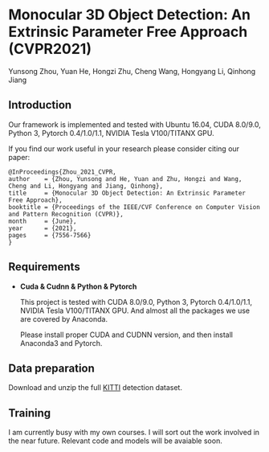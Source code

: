 # Monocular 3D Object Detection: An Extrinsic Parameter Free Approach (CVPR2021)
Yunsong Zhou, Yuan He, Hongzi Zhu, Cheng Wang, Hongyang Li, Qinhong Jiang

## Introduction

Our framework is implemented and tested with Ubuntu 16.04, CUDA 8.0/9.0, Python 3, Pytorch 0.4/1.0/1.1, NVIDIA Tesla V100/TITANX GPU.

If you find our work useful in your research please consider citing our paper:

    @InProceedings{Zhou_2021_CVPR,
    author    = {Zhou, Yunsong and He, Yuan and Zhu, Hongzi and Wang, Cheng and Li, Hongyang and Jiang, Qinhong},
    title     = {Monocular 3D Object Detection: An Extrinsic Parameter Free Approach},
    booktitle = {Proceedings of the IEEE/CVF Conference on Computer Vision and Pattern Recognition (CVPR)},
    month     = {June},
    year      = {2021},
    pages     = {7556-7566}
    }

## Requirements

- **Cuda & Cudnn & Python & Pytorch**

    This project is tested with CUDA 8.0/9.0, Python 3, Pytorch 0.4/1.0/1.1, NVIDIA Tesla V100/TITANX GPU. And almost all the packages we use are covered by Anaconda.

    Please install proper CUDA and CUDNN version, and then install Anaconda3 and Pytorch.

## Data preparation

Download and unzip the full [KITTI](http://www.cvlibs.net/datasets/kitti/eval_object.php?obj_benchmark=3d) detection dataset. 

## Training 

I am currently busy with my own courses.
I will sort out the work involved in the near future.
Relevant code and models will be avaiable soon.

